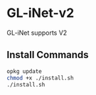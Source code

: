 # GL-iNet-v2

GL-iNet supports V2

## Install Commands

```sh
opkg update
chmod +x ./install.sh
./install.sh
```
